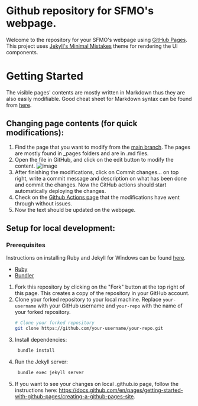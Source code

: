 # Github repository for SFMO's webpage.

Welcome to the repository for your SFMO's webpage using [GitHub Pages](https://pages.github.com). This project uses [Jekyll's Minimal Mistakes](https://mmistakes.github.io/minimal-mistakes/) theme for rendering the UI components.

# Getting Started

The visible pages' contents are mostly written in Markdown thus they are also easily modifiable. Good cheat sheet for Markdown syntax can be found from [here](https://www.markdownguide.org/cheat-sheet/).

## Changing page contents (for quick modifications):
 1. Find the page that you want to modify from the [main branch](https://github.com/SFMO-ry/sfmo-fi). The pages are mostly found in _pages folders and are in .md files.
 2. Open the file in GitHub, and click on the edit button to modify the content.
![image](https://github.com/SFMO-ry/sfmo-fi/assets/63156337/c80f9da2-dea0-4e65-9e78-05ebd69cd4dc)
 3. After finishing the modifications, click on Commit changes... on top right, write a commit message and description on what has been done and commit the changes. Now the GitHub actions should start automatically deploying the changes.
 4. Check on the [Github Actions page](https://github.com/SFMO-ry/sfmo-fi/actions) that the modifications have went through without issues.
 5. Now the text should be updated on the webpage.


## Setup for local development:
### Prerequisites
Instructions on installing Ruby and Jekyll for Windows can be found [here](https://jekyllrb.com/docs/installation/windows/). 
- [Ruby](https://www.ruby-lang.org/)
- [Bundler](https://bundler.io/)

1. Fork this repository by clicking on the "Fork" button at the top right of this page. This creates a copy of the repository in your GitHub account.
2. Clone your forked repository to your local machine. Replace `your-username` with your GitHub username and `your-repo` with the name of your forked repository.
   ```bash
   # Clone your forked repository
   git clone https://github.com/your-username/your-repo.git
4. Install dependencies:
   ```bash
    bundle install
6. Run the Jekyll server:
   ```bash
    bundle exec jekyll server
7. If you want to see your changes on local <user>.github.io page, follow the instructions here: https://docs.github.com/en/pages/getting-started-with-github-pages/creating-a-github-pages-site.
